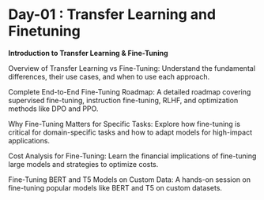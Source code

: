 # Day-01 : Transfer Learning and Finetuning

**Introduction to Transfer Learning & Fine-Tuning**

Overview of Transfer Learning vs Fine-Tuning: Understand the fundamental differences, their use cases, and when to use each approach.

Complete End-to-End Fine-Tuning Roadmap: A detailed roadmap covering supervised fine-tuning, instruction fine-tuning, RLHF, and optimization methods like DPO and PPO.

Why Fine-Tuning Matters for Specific Tasks: Explore how fine-tuning is critical for domain-specific tasks and how to adapt models for high-impact applications.

Cost Analysis for Fine-Tuning: Learn the financial implications of fine-tuning large models and strategies to optimize costs.

Fine-Tuning BERT and T5 Models on Custom Data: A hands-on session on fine-tuning popular models like BERT and T5 on custom datasets.
